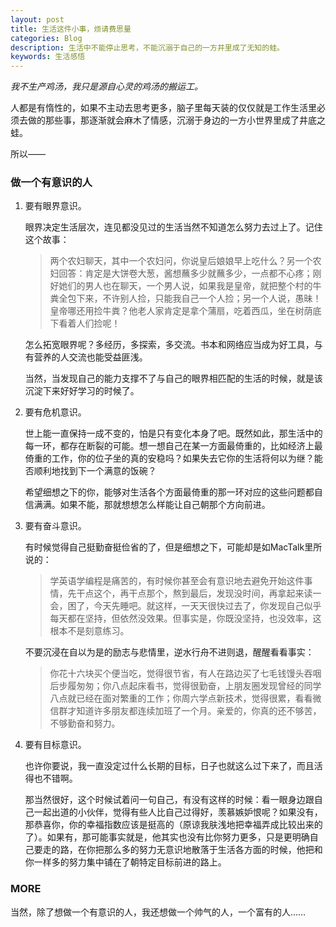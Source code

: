 ```yaml
---
layout: post
title: 生活这件小事，烦请费思量
categories: Blog
description: 生活中不能停止思考，不能沉溺于自己的一方井里成了无知的蛙。
keywords: 生活感悟
---
```


*我不生产鸡汤，我只是源自心灵的鸡汤的搬运工。*

人都是有惰性的，如果不主动去思考更多，脑子里每天装的仅仅就是工作生活里必须去做的那些事，那逐渐就会麻木了情感，沉溺于身边的一方小世界里成了井底之蛙。

所以——

### 做一个有意识的人

1. 要有眼界意识。

    眼界决定生活层次，连见都没见过的生活当然不知道怎么努力去过上了。记住这个故事：

    > 两个农妇聊天，其中一个农妇问，你说皇后娘娘早上吃什么？另一个农妇回答：肯定是大饼卷大葱，酱想蘸多少就蘸多少，一点都不心疼；刚好她们的男人也在聊天，一个男人说，如果我是皇帝，就把整个村的牛粪全包下来，不许别人捡，只能我自己一个人捡；另一个人说，愚昧！皇帝哪还用捡牛粪？他老人家肯定是拿个蒲扇，吃着西瓜，坐在树荫底下看着人们捡呢！

    怎么拓宽眼界呢？多经历，多探索，多交流。书本和网络应当成为好工具，与有营养的人交流也能受益匪浅。

    当然，当发现自己的能力支撑不了与自己的眼界相匹配的生活的时候，就是该沉淀下来好好学习的时候了。

1. 要有危机意识。

    世上能一直保持一成不变的，怕是只有变化本身了吧。既然如此，那生活中的每一环，都存在断裂的可能。想一想自己在某一方面最倚重的，比如经济上最倚重的工作，你的位子坐的真的安稳吗？如果失去它你的生活将何以为继？能否顺利地找到下一个满意的饭碗？

    希望细想之下的你，能够对生活各个方面最倚重的那一环对应的这些问题都自信满满。如果不能，那就想想怎么样能让自己朝那个方向前进。

1. 要有奋斗意识。

    有时候觉得自己挺勤奋挺俭省的了，但是细想之下，可能却是如MacTalk里所说的：

    > 学英语学编程是痛苦的，有时候你甚至会有意识地去避免开始这件事情，先干点这个，再干点那个，熬到最后，发现没时间，再拿起来读一会，困了，今天先睡吧。就这样，一天天很快过去了，你发现自己似乎每天都在坚持，但依然没效果。但事实是，你既没坚持，也没效率，这根本不是刻意练习。

    不要沉浸在自以为是的励志与悲情里，逆水行舟不进则退，醒醒看看事实：

    > 你花十六块买个便当吃，觉得很节省，有人在路边买了七毛钱馒头吞咽后步履匆匆；你八点起床看书，觉得很勤奋，上朋友圈发现曾经的同学八点就已经在面对繁重的工作；你周六学点新技术，觉得很累，看看微信群才知道许多朋友都连续加班了一个月。亲爱的，你真的还不够苦，不够勤奋和努力。

1. 要有目标意识。

    也许你要说，我一直没定过什么长期的目标，日子也就这么过下来了，而且活得也不错啊。

    那当然很好，这个时候试着问一句自己，有没有这样的时候：看一眼身边跟自己一起出道的小伙伴，觉得有些人比自己过得好，羡慕嫉妒恨呢？如果没有，那恭喜你，你的幸福指数应该是挺高的（原谅我肤浅地把幸福弄成比较出来的了）。如果有，那可能事实就是，他其实也没有比你努力更多，只是更明确自己要走的路，在你把那么多的努力无意识地散落于生活各方面的时候，他把和你一样多的努力集中铺在了朝特定目标前进的路上。

### MORE

当然，除了想做一个有意识的人，我还想做一个帅气的人，一个富有的人……
